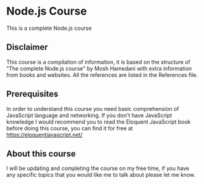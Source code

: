 # Node.js Course

This is a complete Node.js course 

## Disclaimer

This course is a compilation of information, it is based on the structure of "The complete Node.js course" by Mosh Hamedani with extra information from books and websites. All the references are listed in the References file.


## Prerequisites

In order to understand this course you need basic comprehension of JavaScript language and networking. If you don't have JavaScript knowledge I would recommend you to read the Eloquent JavaScript book before doing this course, you can find it for free at https://eloquentjavascript.net/


## About this course

I will be updating and completing the course on my free time, if you have any specific topics that you would like me to talk about please let me know. 
